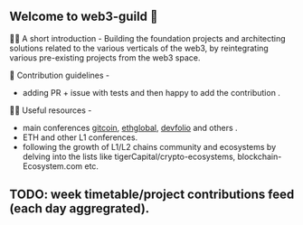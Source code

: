 ## Welcome to web3-guild 👋

🙋‍♀️ A short introduction - 
Building the foundation projects and architecting solutions related to the various verticals of the web3, by reintegrating various pre-existing projects from the web3 space.

🌈 Contribution guidelines - 
- adding PR + issue with tests and then happy to add the contribution .

👩‍💻 Useful resources - 
- main conferences [gitcoin](), [ethglobal](), [devfolio]() and others .
- ETH and other L1 conferences.
- following the growth of L1/L2 chains community and ecosystems by delving into the lists like tigerCapital/crypto-ecosystems, blockchain-Ecosystem.com etc.

## TODO: week timetable/project contributions feed (each day aggregrated).
